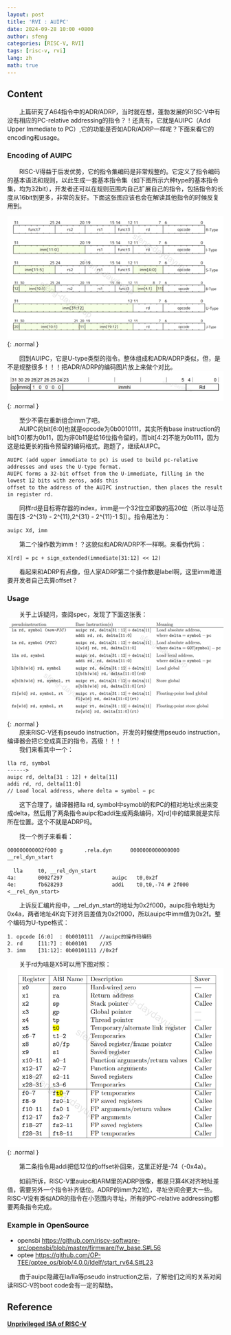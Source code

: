 ```yaml
---
layout: post
title: 'RVI : AUIPC'
date: 2024-09-28 10:00 +0800
author: sfeng
categories: [RISC-V, RVI]
tags: [risc-v, rvi]
lang: zh
math: true
---
```


## Content
&emsp;&emsp;上篇研究了A64指令中的ADR/ADRP，当时就在想，蓬勃发展的RISC-V中有没有相应的PC-relative addressing的指令？！还真有，它就是AUIPC（Add Upper Immediate to PC）,它的功能是否如ADR/ADRP一样呢？下面来看它的encoding和usage。  

### Encoding of AUIPC
&emsp;&emsp;RISC-V得益于后发优势，它的指令集编码是非常规整的。它定义了指令编码的基本语法和规则，以此生成一套基本指令集（如下图所示六种type的基本指令集，均为32bit），开发者还可以在规则范围内自己扩展自己的指令，包括指令的长度从16bit到更多，非常的友好。下面这张图应该也会在解读其他指令的时候反复用到。  

![Desktop View](/assets/img/rvi/rvi_isa.png){: .normal }  

&emsp;&emsp;回到AUIPC，它是U-type类型的指令。整体组成和ADR/ADRP类似，但，是不是规整很多！！！把ADR/ADRP的编码图片放上来做个对比。  
![Desktop View](/assets/img/a64/a64_isa_dp_pcrel_encode.png){: .normal } 

&emsp;&emsp;至少不需在重新组合imm了吧。  
&emsp;&emsp;AUIPC的bit[6:0]也就是opcode为0b0010111，其实所有base instruction的bit[1:0]都为0b11，因为非0b11是给16位指令留的，而bit[4:2]不能为0b111，因为这是给更长的指令预留的编码格式。跑题了，继续AUIPC。  
```
AUIPC (add upper immediate to pc) is used to build pc-relative addresses and uses the U-type format.
AUIPC forms a 32-bit offset from the U-immediate, filling in the lowest 12 bits with zeros, adds this
offset to the address of the AUIPC instruction, then places the result in register rd.
```  
&emsp;&emsp;同样rd是目标寄存器的index，imm是一个32位立即数的高20位（所以寻址范围在[$ -2^{31} - 2^{11},2^{31} - 2^{11}-1 $]）。指令用法为：  
```
auipc Xd, imm
```    
&emsp;&emsp;第二个操作数为imm！？这貌似和ADR/ADRP不一样啊。来看伪代码：  
```
X[rd] = pc + sign_extended(immediate[31:12] << 12)
```  
&emsp;&emsp;看起来和ADRP有点像，但人家ADRP第二个操作数是label啊，这里imm难道要开发者自己去算offset？  

### Usage
&emsp;&emsp;关于上诉疑问，查阅spec，发现了下面这张表：  
![Desktop View](/assets/img/rvi/pseudo_instruction_auipc.png){: .normal }  
&emsp;&emsp;原来RISC-V还有pseudo instruction，开发的时候使用pseudo instruction，编译器会把它变成真正的指令，高级！！！  
&emsp;&emsp;我们来看其中一个：  
```
lla rd, symbol
------>
auipc rd, delta[31 : 12] + delta[11]
addi rd, rd, delta[11:0]
// Load local address, where delta = symbol − pc
```  
&emsp;&emsp;这下合理了，编译器把lla rd, symbol中symobl的和PC的相对地址求出来变成delta，然后用了两条指令auipc和addi生成两条编码，X[rd]中的结果就是实际所在位置。这个不就是ADRP吗。  

&emsp;&emsp;找一个例子来看看：  
```
000000000002f000 g       .rela.dyn      0000000000000000 __rel_dyn_start

  lla     t0, __rel_dyn_start
4a:       0002f297                auipc   t0,0x2f
4e:       fb628293                addi    t0,t0,-74 # 2f000 <__rel_dyn_start>
```  
&emsp;&emsp;上诉反汇编片段中，__rel_dyn_start的地址为0x2f000，auipc指令地址为0x4a，两者地址4K向下对齐后差值为0x2f000，所以auipc中imm值为0x2f。整个编码为U-type格式：  
```
1. opcode [6:0]  : 0b0010111  //auipc的操作码编码
2. rd     [11:7] : 0b00101    //X5
3. imm    [31:12]: 0b00101111 //0x2f
```  
&emsp;&emsp;关于rd为啥是X5可以用下图对照：  
![Desktop View](/assets/img/rvi/riscv-gpr.png){: .normal }   

&emsp;&emsp;第二条指令用addi把低12位的offset补回来，这里正好是-74（-0x4a）。  

&emsp;&emsp;如前所诉，RISC-V里auipc和ARM里的ADRP很像，都是只算4K对齐地址差值，需要另外一个指令补齐低位。ADRP的imm为21位，寻址空间会更大一些。RISC-V没有类似ADR的指令在小范围内寻址，所有的PC-relative addressing都要两条指令完成。  

### Example in OpenSource
- opensbi <https://github.com/riscv-software-src/opensbi/blob/master/firmware/fw_base.S#L56>  
- optee <https://github.com/OP-TEE/optee_os/blob/4.0.0/ldelf/start_rv64.S#L23>  


&emsp;&emsp;由于auipc隐藏在la/lla等pseudo instruction之后，了解他们之间的关系对阅读RISC-V的boot code会有一定的帮助。  

## Reference
[**Unprivileged ISA of RISC-V**](https://github.com/riscv/riscv-isa-manual/releases/download/20240411/unpriv-isa-asciidoc.pdf)  